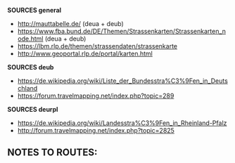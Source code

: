 ﻿**SOURCES general**
- http://mauttabelle.de/ (deua + deub)
- https://www.fba.bund.de/DE/Themen/Strassenkarten/Strassenkarten_node.html (deua + deub)
- https://lbm.rlp.de/themen/strassendaten/strassenkarte
- http://www.geoportal.rlp.de/portal/karten.html

**SOURCES deub**
- https://de.wikipedia.org/wiki/Liste_der_Bundesstra%C3%9Fen_in_Deutschland
- https://forum.travelmapping.net/index.php?topic=289

**SOURCES deurpl**
- https://de.wikipedia.org/wiki/Landesstra%C3%9Fen_in_Rheinland-Pfalz
- http://forum.travelmapping.net/index.php?topic=2825

**NOTES TO ROUTES:**
- 
